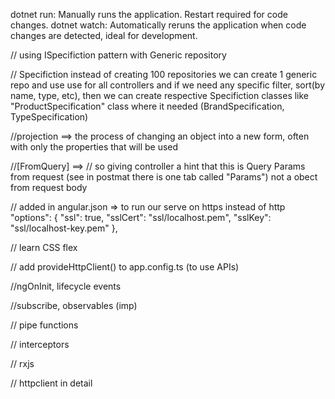 dotnet run: Manually runs the application. Restart required for code changes.
dotnet watch: Automatically reruns the application when code changes are detected, ideal for development.

// using ISpecifiction pattern with Generic repository

// Specifiction 
instead of creating 100 repositories we can create 1 generic repo and use use for all controllers
and if we need any specific filter, sort(by name, type, etc), then we can create respective Specifiction classes 
like "ProductSpecification" class where it needed (BrandSpecification, TypeSpecification)

//projection ==> the process of changing an object into a new form, often with only the properties that will be used

//[FromQuery] ==> // so giving controller a hint that this is Query Params from request (see in postmat there is one tab called "Params") not a obect from request body

// added in angular.json => to run our serve on https instead of http
"options": {
            "ssl": true,
            "sslCert": "ssl/localhost.pem",
            "sslKey": "ssl/localhost-key.pem"
          },


// learn CSS flex 

// add provideHttpClient() to app.config.ts (to use APIs)

//ngOnInit, lifecycle events

//subscribe, observables (imp)

// pipe functions

// interceptors

// rxjs

// httpclient in detail